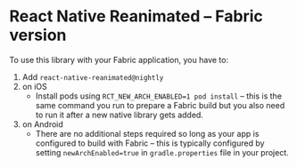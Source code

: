 # React Native Reanimated – Fabric version

To use this library with your Fabric application, you have to:

1. Add `react-native-reanimated@nightly`
2. on iOS
   - Install pods using `RCT_NEW_ARCH_ENABLED=1 pod install` – this is the same command you run to prepare a Fabric build but you also need to run it after a new native library gets added.
3. on Android
   - There are no additional steps required so long as your app is configured to build with Fabric – this is typically configured by setting `newArchEnabled=true` in `gradle.properties` file in your project.
